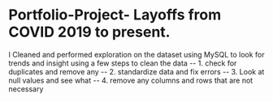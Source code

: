 # Portfolio-Project- Layoffs from COVID 2019 to present.
I Cleaned and performed exploration on the dataset using MySQL to look for trends and insight using a few steps to clean the data
-- 1. check for duplicates and remove any
-- 2. standardize data and fix errors
-- 3. Look at null values and see what 
-- 4. remove any columns and rows that are not necessary
